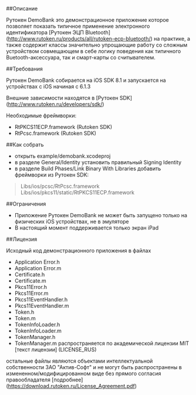 ##Описание

Рутокен DemoBank это демонстрационное приложение которое позволяет показать типичное применение электронного идентификатора [Рутокен ЭЦП Bluetooth] (http://www.rutoken.ru/products/all/rutoken-ecp-bluetooth/) на практике, а также содержит классы значительно упрощающие работу со сложным устройством совмещающем в себе логику поведения как типичного Buetooth-аксессуара, так и смарт-карты со считывателем.

##Требования

Рутокен DemoBank собирается на iOS SDK 8.1 и запускается на устройствах c iOS начиная с 6.1.3 

Внешние зависимости находятся в [Рутокен SDK] (http://www.rutoken.ru/developers/sdk/)

Необходимые фреймворки:
* RtPKCS11ECP.framework (Rutoken SDK)
* RtPcsc.framework (Rutoken SDK)

##Как собрать

* открыть example/demobank.xcodeproj
* в разделе General/Identity установить правильный Signing Identity
* в разделе Build Phases/Link Binary With Libraries добавить фреймворки из Рутокен SDK:
> Libs/ios/pcsc/RtPcsc.framework
> Libs/ios/pkcs11/static/RtPKCS11ECP.framework

##Ограничения

* Приложение Рутокен DemoBank не может быть запущено только на физических iOS устройствах, не в эмуляторе
* В настоящий момент поддерживается только экран iPad 

##Лицензия

Исходный код демонстрационного приложения в файлах
* Application Error.h
* Application Error.m
* Certificate.h
* Certificate.m
* Pkcs11Error.h
* Pkcs11Error.m
* Pkcs11EventHandler.h
* Pkcs11EventHandler.m
* Token.h
* Token.m
* TokenInfoLoader.h
* TokenInfoLoader.m
* TokenManager.h
* TokenManager.m
распространяется по академической лицензии MIT [текст лицензии] (LICENSE_RUS)

остальные файлы являются объектами интеллектуальной собственности ЗАО "Актив-Софт" и не могут быть распространены в измененном/модифицированном виде без прямого согласия правообладателя
[подробнее] (https://download.rutoken.ru/License_Agreement.pdf)
